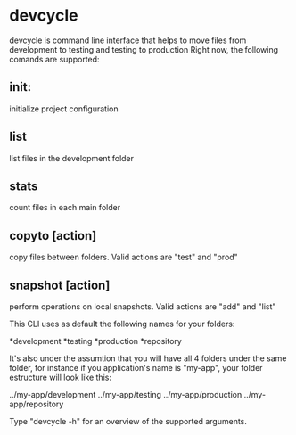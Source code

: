 devcycle
========

devcycle is command line interface that helps to move files from development 
to testing and testing to production
Right now, the following comands are supported:


## init: 
initialize project configuration
    
## list 
list files in the development folder
    
## stats 
count files in each main folder
    
## copyto [action]
copy files between folders. Valid actions are "test" and "prod"
    
## snapshot [action]
perform operations on local snapshots. Valid actions are "add" and "list"

This CLI uses as default the following names for your folders:

*development
*testing
*production
*repository

It's also under the assumtion that you will have all 4 folders under the same 
folder, for instance if you application's name is "my-app", your folder estructure
will look like this:

../my-app/development
../my-app/testing
../my-app/production
../my-app/repository

Type "devcycle -h" for an overview of the supported arguments.



